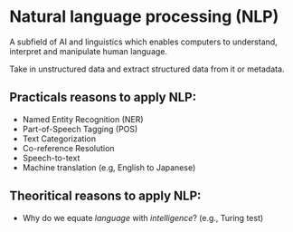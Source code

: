 # Natural language processing (NLP) 

A subfield of AI and linguistics which enables computers to understand, interpret and manipulate human language. 

Take in unstructured data and extract structured data from it or metadata.

## Practicals reasons to apply NLP:

* Named Entity Recognition (NER)
* Part-of-Speech Tagging (POS)
* Text Categorization
* Co-reference Resolution
* Speech-to-text
* Machine translation (e.g, English to Japanese)

## Theoritical reasons to apply NLP:

* Why do we equate _language_ with _intelligence_? (e.g., Turing test)

